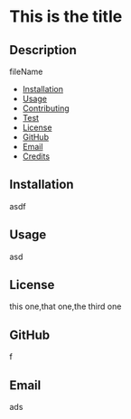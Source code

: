 # This is the title
          
  ## Description
  fileName
  
  * [Installation](#installation)
  * [Usage](#usage)
  * [Contributing](#contributing)
  * [Test](#tests)
  * [License](#license)
  * [GitHub](#github)
  * [Email](#email)
  * [Credits](#credits)
  
  
  ## Installation 
  asdf
  
  ## Usage 
  asd
  
  ## License
  this one,that one,the third one
  
  ## GitHub
  f
  
  ## Email
  ads
  
  
  